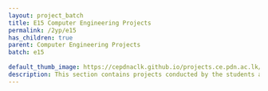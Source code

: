 ```yaml
---
layout: project_batch
title: E15 Computer Engineering Projects
permalink: /2yp/e15
has_children: true
parent: Computer Engineering Projects
batch: e15
    
default_thumb_image: https://cepdnaclk.github.io/projects.ce.pdn.ac.lk/data/categories/2yp/thumbnail.jpg
description: This section contains projects conducted by the students after their second year. Usually, these projects are conducted by groups of 3 students, and followed by Agile principles.
---
```

